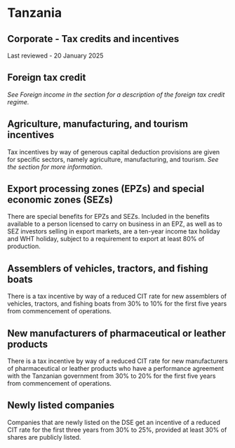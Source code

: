 # Tanzania
## Corporate - Tax credits and incentives
Last reviewed - 20 January 2025
## Foreign tax credit
_See Foreign income in the section for a description of the foreign tax credit regime._
## Agriculture, manufacturing, and tourism incentives
Tax incentives by way of generous capital deduction provisions are given for specific sectors, namely agriculture, manufacturing, and tourism. _See the section for more information_.
## Export processing zones (EPZs) and special economic zones (SEZs)
There are special benefits for EPZs and SEZs. Included in the benefits available to a person licensed to carry on business in an EPZ, as well as to SEZ investors selling in export markets, are a ten-year income tax holiday and WHT holiday, subject to a requirement to export at least 80% of production.
## Assemblers of vehicles, tractors, and fishing boats
There is a tax incentive by way of a reduced CIT rate for new assemblers of vehicles, tractors, and fishing boats from 30% to 10% for the first five years from commencement of operations.
## New manufacturers of pharmaceutical or leather products
There is a tax incentive by way of a reduced CIT rate for new manufacturers of pharmaceutical or leather products who have a performance agreement with the Tanzanian government from 30% to 20% for the first five years from commencement of operations.
## Newly listed companies
Companies that are newly listed on the DSE get an incentive of a reduced CIT rate for the first three years from 30% to 25%, provided at least 30% of shares are publicly listed.
